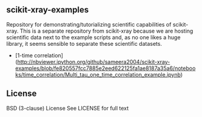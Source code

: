 scikit-xray-examples
--------------------
Repository for demonstrating/tutorializing scientific capabilities of 
scikit-xray.  This is a separate repository from scikit-xray because we are 
hosting scientific data next to the example scripts and, as no one likes a huge 
library, it seems sensible to separate these scientific datasets.

* [1-time correlation] (http://nbviewer.ipython.org/github/sameera2004/scikit-xray-examples/blob/fe820557fcc7885e2eed622125fa1ae8187a35a6/notebooks/time_correlation/Multi_tau_one_time_correlation_example.ipynb)

License
-------
BSD (3-clause) License
See LICENSE for full text
